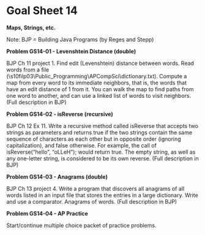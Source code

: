 # Goal Sheet 14

**Maps, Strings, etc.**

Note: BJP = Building Java Programs (by Reges and Stepp)

**Problem GS14-01 - Levenshtein Distance (double)**

BJP Ch 11 project 1.  Find edit (Levenshtein) distance between words.  Read words from a file (\\s10filp03\Public\_Programming\APCompSci\dictionary.txt).  Compute a map from every word to its immediate neighbors, that is, the words that have an edit distance of 1 from it.  You can walk the map to find paths from one word to another, and can use a linked list of words to visit neighbors.  (Full description in BJP)

**Problem GS14-02 - isReverse (recursive)**

BJP Ch 12 Ex 11.  Write a recursive method called isReverse that accepts two strings as parameters and returns true if the two strings contain the same sequence of characters as each other but in opposite order (ignoring capitalization), and false otherwise.  For example, the call of isReverse(“hello”, “oLLeH”); would return true.  The empty string, as well as any one-letter string, is considered to be its own reverse.  (Full description in BJP)

**Problem GS14-03 - Anagrams (double)**

BJP Ch 13 project 4.  Write a program that discovers all anagrams of all words listed in an input file that stores the entries in a large dictionary.  Write and use a comparator.  Anagrams of words.  (Full description in BJP)

**Problem GS14-04 - AP Practice**

Start/continue multiple choice packet of practice problems.
